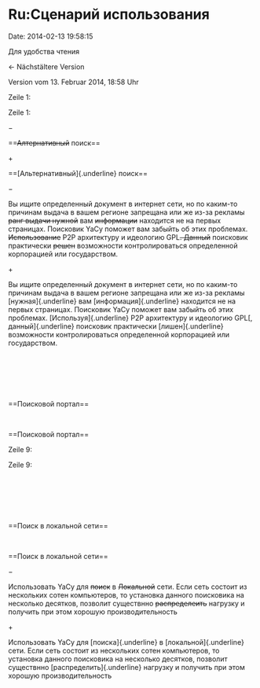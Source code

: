 Ru:Сценарий использования
=========================

Date: 2014-02-13 19:58:15

Для удобства чтения

← Nächstältere Version

Version vom 13. Februar 2014, 18:58 Uhr

Zeile 1:

Zeile 1:

−

<div>

==~~Алтернативный~~ поиск==

</div>

\+

<div>

==[Альтернативный]{.underline} поиск==

</div>

−

<div>

Вы ищите определенный документ в интернет сети, но по каким-то причинам
выдача в вашем регионе запрещана или же из-за рекламы ~~ранг выдачи
нужной~~ вам ~~информации~~ находится не на первых страницах. Поисковик
YaCy поможет вам забыйть об этих проблемах. ~~Использование~~ Р2Р
архитектуру и идеологию GPL~~. Данный~~ поисковик практически ~~решен~~
возможности контролироваться определенной корпорацией или государством.
 

</div>

\+

<div>

Вы ищите определенный документ в интернет сети, но по каким-то причинам
выдача в вашем регионе запрещана или же из-за рекламы
[нужная]{.underline} вам [информация]{.underline} находится не на первых
страницах. Поисковик YaCy поможет вам забыйть об этих проблемах.
[Используя]{.underline} Р2Р архитектуру и идеологию GPL[,
данный]{.underline} поисковик практически [лишен]{.underline}
возможности контролироваться определенной корпорацией или государством.
 

</div>

 

 

 

<div>

==Поисковой портал==

</div>

 

<div>

==Поисковой портал==

</div>

Zeile 9:

Zeile 9:

 

 

 

<div>

==Поиск в локальной сети==

</div>

 

<div>

==Поиск в локальной сети==

</div>

−

<div>

Использовать YaCy для ~~поиск~~ в ~~Локальной~~ сети. Если сеть состоит
из нескольких сотен компьютеров, то установка данного поисковика на
несколько десятков, позволит существнно ~~распределеить~~ нагрузку и
получить при этом хорошую производительность

</div>

\+

<div>

Использовать YaCy для [поиска]{.underline} в [локальной]{.underline}
сети. Если сеть состоит из нескольких сотен компьютеров, то установка
данного поисковика на несколько десятков, позволит существнно
[распределить]{.underline} нагрузку и получить при этом хорошую
производительность

</div>
